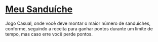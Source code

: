 # <a href= "https://play.unity.com/mg/other/meu-sanduiche">Meu Sanduíche</a>

Jogo Casual, onde você deve montar o maior número de sanduíches, conforme, seguindo a receita para ganhar pontos durante um limite de tempo, mas caso erre você perde pontos.
